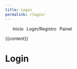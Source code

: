 ```yaml
---
title: Login
permalink: /login/
---
```

<!DOCTYPE html>
<html lang="pt">

<head>
  <meta charset="UTF-8" />
  <meta name="viewport" content="width=device-width, initial-scale=1.0" />
  <title>Document</title>
</head>

<body>
  <nav>
    <ul>
      <li><a href="/">Inicio</a></li>
      <li><a href="/login/">Login/Registro</a></li>
      <li><a href="/painel/">Painel</a></li>
    </ul>
  </nav>

  {{content}}

  <style>
    nav ul {
      display: flex;
      list-style: none;
    }

    nav ul li {
      margin-right: 10px;
    }

    nav ul li a {
      text-decoration: none;
    }

    nav ul li a:hover {
      text-decoration: underline;
    }
  </style>
</body>

</html>

# Login